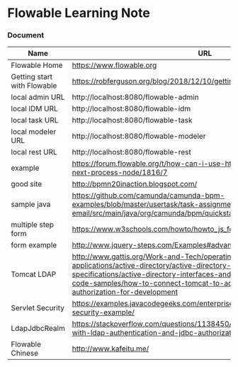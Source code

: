 # Flowable Learning Note

### Document
Name | URL
--- | ---
Flowable Home | https://www.flowable.org
Getting start with Flowable | https://robferguson.org/blog/2018/12/10/getting-started-with-flowable/
local admin URL | http://localhost:8080/flowable-admin
local IDM URL | http://localhost:8080/flowable-idm
local task URL | http://localhost:8080/flowable-task
local modeler URL | http://localhost:8080/flowable-modeler
local rest URL | http://localhost:8080/flowable-rest
example | https://forum.flowable.org/t/how-can-i-use-http-task-respone-status-at-next-process-node/1816/7
good site | http://bpmn20inaction.blogspot.com/
sample java | https://github.com/camunda/camunda-bpm-examples/blob/master/usertask/task-assignment-email/src/main/java/org/camunda/bpm/quickstart/TaskAssignmentListener.java
multiple step form | https://www.w3schools.com/howto/howto_js_form_steps.asp
form example | http://www.jquery-steps.com/Examples#advanced-form
Tomcat LDAP | http://www.gattis.org/Work-and-Tech/operating-systems-and-applications/active-directory/active-directory-interfaces-and-specifications/active-directory-interfaces-and-features/active-directory-code-samples/how-to-connect-tomcat-to-ad-for-authentication-and-authorization-for-development
Servlet Security | https://examples.javacodegeeks.com/enterprise-java/servlet/java-servlet-security-example/
LdapJdbcRealm | https://stackoverflow.com/questions/1138450/implement-a-tomcat-realm-with-ldap-authentication-and-jdbc-authorization
Flowable Chinese | http://www.kafeitu.me/
